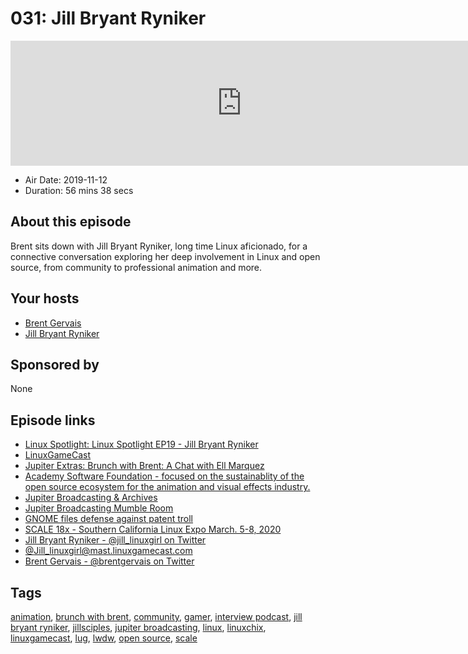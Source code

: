 # 031: Jill Bryant Ryniker

<iframe src="https://player.fireside.fm/v2/WTrMvATU+gESrejyp?theme=dark" width="740" height="200" frameborder="0" scrolling="no"></iframe>

* Air Date: 2019-11-12
* Duration: 56 mins 38 secs

## About this episode

Brent sits down with Jill Bryant Ryniker, long time Linux aficionado, for a connective conversation exploring her deep involvement in Linux and open source, from community to professional animation and more.

## Your hosts
* [Brent Gervais](https://extras.show//hosts/brent)
* [Jill Bryant Ryniker](https://extras.show//guests/jilllinuxgirl)

## Sponsored by

None



## Episode links

  * [Linux Spotlight: Linux Spotlight EP19 - Jill Bryant Ryniker](https://linuxspotlight.fireside.fm/19 "Linux Spotlight: Linux Spotlight EP19 - Jill Bryant Ryniker")
  * [LinuxGameCast](https://linuxgamecast.com "LinuxGameCast")
  * [Jupiter Extras: Brunch with Brent: A Chat with Ell Marquez](https://extras.show/15 "Jupiter Extras: Brunch with Brent: A Chat with Ell Marquez")
  * [Academy Software Foundation - focused on the sustainablity of the open source ecosystem for the animation and visual effects industry.](https://www.aswf.io/ "Academy Software Foundation - focused on the sustainablity of the open source ecosystem for the animation and visual effects industry.")
  * [Jupiter Broadcasting & Archives](https://www.jupiterbroadcasting.com/ "Jupiter Broadcasting & Archives")
  * [Jupiter Broadcasting Mumble Room](https://mumble.jupiterbroadcasting.org/ "Jupiter Broadcasting Mumble Room")
  * [GNOME files defense against patent troll](https://secure.givelively.org/donate/gnome-foundation-inc/gnome-patent-troll-defense-fund "GNOME files defense against patent troll")
  * [SCALE 18x - Southern California Linux Expo March. 5-8, 2020](https://www.socallinuxexpo.org/scale/18x "SCALE 18x - Southern California Linux Expo March. 5-8, 2020")
  * [Jill Bryant Ryniker - @jill_linuxgirl on Twitter](https://twitter.com/jill_linuxgirl "Jill Bryant Ryniker - @jill_linuxgirl on Twitter")
  * [@Jill_linuxgirl@mast.linuxgamecast.com](https://mast.linuxgamecast.com/@Jill_linuxgirl "@Jill_linuxgirl@mast.linuxgamecast.com")
  * [Brent Gervais - @brentgervais on Twitter](https://twitter.com/brentgervais "Brent Gervais - @brentgervais on Twitter")



## Tags

[animation](https://extras.show//tags/animation), [brunch with brent](https://extras.show//tags/brunch%20with%20brent), [community](https://extras.show//tags/community), [gamer](https://extras.show//tags/gamer), [interview podcast](https://extras.show//tags/interview%20podcast), [jill bryant ryniker](https://extras.show//tags/jill%20bryant%20ryniker), [jillsciples](https://extras.show//tags/jillsciples), [jupiter broadcasting](https://extras.show//tags/jupiter%20broadcasting), [linux](https://extras.show//tags/linux), [linuxchix](https://extras.show//tags/linuxchix), [linuxgamecast](https://extras.show//tags/linuxgamecast), [lug](https://extras.show//tags/lug), [lwdw](https://extras.show//tags/lwdw), [open source](https://extras.show//tags/open%20source), [scale](https://extras.show//tags/scale)